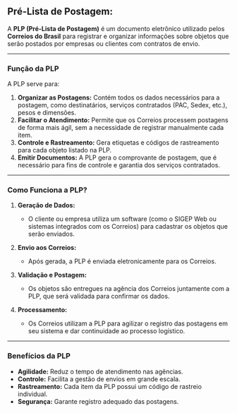 ## **Pré-Lista de Postagem:**

A **PLP (Pré-Lista de Postagem)** é um documento eletrônico utilizado pelos **Correios do Brasil** para registrar e organizar informações sobre objetos que serão postados por empresas ou clientes com contratos de envio.

---

### **Função da PLP**

A PLP serve para:

1. **Organizar as Postagens:** Contém todos os dados necessários para a postagem, como destinatários, serviços contratados (PAC, Sedex, etc.), pesos e dimensões.
2. **Facilitar o Atendimento:** Permite que os Correios processem postagens de forma mais ágil, sem a necessidade de registrar manualmente cada item.
3. **Controle e Rastreamento:** Gera etiquetas e códigos de rastreamento para cada objeto listado na PLP.
4. **Emitir Documentos:** A PLP gera o comprovante de postagem, que é necessário para fins de controle e garantia dos serviços contratados.

---

### **Como Funciona a PLP?**

1. **Geração de Dados:**
    
    - O cliente ou empresa utiliza um software (como o SIGEP Web ou sistemas integrados com os Correios) para cadastrar os objetos que serão enviados.
2. **Envio aos Correios:**
    
    - Após gerada, a PLP é enviada eletronicamente para os Correios.
3. **Validação e Postagem:**
    
    - Os objetos são entregues na agência dos Correios juntamente com a PLP, que será validada para confirmar os dados.
4. **Processamento:**
    
    - Os Correios utilizam a PLP para agilizar o registro das postagens em seu sistema e dar continuidade ao processo logístico.

---

### **Benefícios da PLP**

- **Agilidade:** Reduz o tempo de atendimento nas agências.
- **Controle:** Facilita a gestão de envios em grande escala.
- **Rastreamento:** Cada item da PLP possui um código de rastreio individual.
- **Segurança:** Garante registro adequado das postagens.
